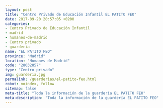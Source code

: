 ```yaml
---
layout: post
title: "Centro Privado de Educación Infantil EL PATITO FEO"
date: 2017-09-20 20:57:05 +0200
categories:
- Centro Privado de Educación Infantil
- madrid
- humanes-de-madrid
- Centro privado
- guarderia
name: "EL PATITO FEO"
province: "Madrid"
location: "Humanes de Madrid"
code: "28032857"
type: "Centro privado"
img: guarderia.jpg
permalink: /guarderias/el-patito-feo.html
robot: noindex, follow
sitemap: false
meta-title: "Toda la información de la guardería EL PATITO FEO"
meta-description: "Toda la información de la guardería EL PATITO FEO"
---
```

